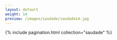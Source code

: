 ```yaml
---
layout: default
weight: 14
preview: /images/saudade/saudade14.jpg
---
```


{% include pagination.html collection="saudade" %}
<img src="{{ page.preview }}" alt="" />
